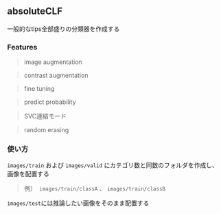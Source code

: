 ## absoluteCLF

一般的なtips全部盛りの分類器を作成する

### Features

>image augmentation

>contrast augmentation

>fine tuning

>predict probability

>SVC連結モード

> random erasing

### 使い方

`images/train` および `images/valid` にカテゴリ数と同数のフォルダを作成し、画像を配置する

> 例）　`images/train/classA` 、 `images/train/classB`

`images/test`には推論したい画像をそのまま配置する